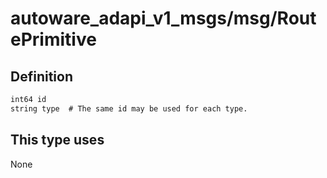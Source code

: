 <!-- This file is generated by a tool. Do not edit directly. -->

# autoware_adapi_v1_msgs/msg/RoutePrimitive

## Definition

```txt
int64 id
string type  # The same id may be used for each type.
```

## This type uses

None
